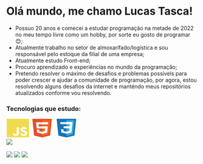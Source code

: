 <h1>Olá mundo, me chamo Lucas Tasca!</h1>

- Possuo 20 anos e comecei a estudar programação na metade de 2022 no meu tempo livre como um hobby, por sorte eu gosto de programar 😊;
- Atualmente trabalho no setor de almoxarifado/logística e sou responsável pelo estoque da filial de uma empresa;
- Atualmente estudo Front-end;
- Procuro aprendizado e experiências no mundo da programação;
- Pretendo resolver o máximo de desafios e problemas possívels para poder crescer e ajudar a comunidade de programação, por agora, estou resolvendo alguns desafios
da internet e manténdo meus repositórios atualizados conforme vou resolvendo.

<div class="Tec">
<h3>Tecnologias que estudo:</h3>
<img alt="Tasca-Js" height="50" width="60" src="https://raw.githubusercontent.com/devicons/devicon/master/icons/javascript/javascript-plain.svg">
<img alt="Tasca-HTML" height="50" width="60" src="https://raw.githubusercontent.com/devicons/devicon/master/icons/html5/html5-original.svg">
<img alt="Tasca-CSS" height="50" width="60" src="https://raw.githubusercontent.com/devicons/devicon/master/icons/css3/css3-original.svg">
</div>
<div>
  <a href="https://github.com/TascaXD">
  <img height="150px" src="https://github-readme-stats.vercel.app/api?username=TascaXD&show_icons=true&theme=dracula&include_all_commits=true&count_private=true"/>
  
</div>


<a href = "mailto:tascaxd@gmail.com"><img src="https://img.shields.io/badge/-Gmail-%23333?style=for-the-badge&logo=gmail&logoColor=white" target="_blank"></a>
<a href="https://www.linkedin.com/in/lucas-tasca-76511b206/" target="_blank"><img src="https://img.shields.io/badge/-LinkedIn-%230077B5?style=for-the-badge&logo=linkedin&logoColor=white" target="_blank"></a> 
<a href="https://instagram.com/tascaxd" target="_blank"><img src="https://img.shields.io/badge/-Instagram-%23E4405F?style=for-the-badge&logo=instagram&logoColor=white" target="_blank"></a>
